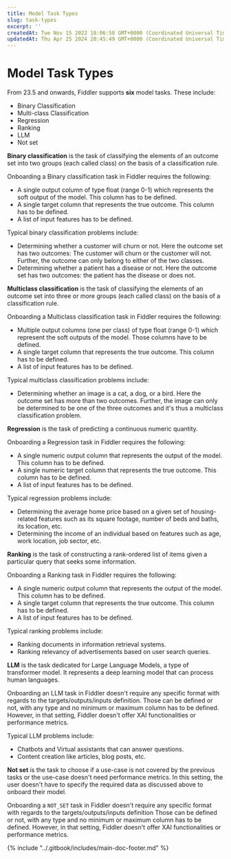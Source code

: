 ```yaml
---
title: Model Task Types
slug: task-types
excerpt: ''
createdAt: Tue Nov 15 2022 18:06:58 GMT+0000 (Coordinated Universal Time)
updatedAt: Thu Apr 25 2024 20:45:49 GMT+0000 (Coordinated Universal Time)
---
```


# Model Task Types

From 23.5 and onwards, Fiddler supports **six** model tasks. These include:

* Binary Classification
* Multi-class Classification
* Regression
* Ranking
* LLM
* Not set

**Binary classification** is the task of classifying the elements of an outcome set into two groups (each called class) on the basis of a classification rule.

Onboarding a Binary classification task in Fiddler requires the following:

* A single output column of type float (range 0-1) which represents the soft output of the model. This column has to be defined.
* A single target column that represents the true outcome. This column has to be defined.
* A list of input features has to be defined.

Typical binary classification problems include:

* Determining whether a customer will churn or not. Here the outcome set has two outcomes: The customer will churn or the customer will not. Further, the outcome can only belong to either of the two classes.
* Determining whether a patient has a disease or not. Here the outcome set has two outcomes: the patient has the disease or does not.

**Multiclass classification** is the task of classifying the elements of an outcome set into three or more groups (each called class) on the basis of a classification rule.

Onboarding a Multiclass classification task in Fiddler requires the following:

* Multiple output columns (one per class) of type float (range 0-1) which represent the soft outputs of the model. Those columns have to be defined.
* A single target column that represents the true outcome. This column has to be defined.
* A list of input features has to be defined.

Typical multiclass classification problems include:

* Determining whether an image is a cat, a dog, or a bird. Here the outcome set has more than two outcomes. Further, the image can only be determined to be one of the three outcomes and it's thus a multiclass classification problem.

**Regression** is the task of predicting a continuous numeric quantity.

Onboarding a Regression task in Fiddler requires the following:

* A single numeric output column that represents the output of the model. This column has to be defined.
* A single numeric target column that represents the true outcome. This column has to be defined.
* A list of input features has to be defined.

Typical regression problems include:

* Determining the average home price based on a given set of housing-related features such as its square footage, number of beds and baths, its location, etc.
* Determining the income of an individual based on features such as age, work location, job sector, etc.

**Ranking** is the task of constructing a rank-ordered list of items given a particular query that seeks some information.

Onboarding a Ranking task in Fiddler requires the following:

* A single numeric output column that represents the output of the model. This column has to be defined.
* A single target column that represents the true outcome. This column has to be defined.
* A list of input features has to be defined.

Typical ranking problems include:

* Ranking documents in information retrieval systems.
* Ranking relevancy of advertisements based on user search queries.

**LLM** is the task dedicated for Large Language Models, a type of transformer model. It represents a deep learning model that can process human languages.

Onboarding an LLM task in Fiddler doesn't require any specific format with regards to the targets/outputs/inputs definition. Those can be defined or not, with any type and no minimum or maximum column has to be defined. However, in that setting, Fiddler doesn't offer XAI functionalities or performance metrics.

Typical LLM problems include:

* Chatbots and Virtual assistants that can answer questions.
* Content creation like articles, blog posts, etc.

**Not set** is the task to choose if a use-case is not covered by the previous tasks or the use-case doesn't need performance metrics. In this setting, the user doesn't have to specify the required data as discussed above to onboard their model.

Onboarding a `NOT_SET` task in Fiddler doesn't require any specific format with regards to the targets/outputs/inputs definition Those can be defined or not, with any type and no minimum or maximum column has to be defined. However, in that setting, Fiddler doesn't offer XAI functionalities or performance metrics.

{% include "../.gitbook/includes/main-doc-footer.md" %}

